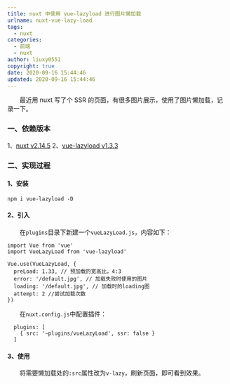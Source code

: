 ```yaml
---
title: nuxt 中使用 vue-lazyload 进行图片懒加载
urlname: nuxt-vue-lazy-load
tags:
  - nuxt
categories:
  - 前端
  - nuxt
author: liuxy0551
copyright: true
date: 2020-09-16 15:44:46
updated: 2020-09-16 15:44:46
---
```




&emsp;&emsp;最近用 nuxt 写了个 SSR 的页面，有很多图片展示，使用了图片懒加载，记录一下。

<!--more-->



### 一、依赖版本

1、[nuxt v2.14.5](https://www.npmjs.com/package/nuxt)
2、[vue-lazyload v1.3.3](https://www.npmjs.com/package/vue-lazyload)



### 二、实现过程

#### 1、安装

```
npm i vue-lazyload -D
```

#### 2、引入

&emsp;&emsp;在`plugins`目录下新建一个`vueLazyLoad.js`，内容如下：

```
import Vue from 'vue'
import VueLazyLoad from 'vue-lazyload'

Vue.use(VueLazyLoad, {
  preLoad: 1.33, // 预加载的宽高比，4:3
  error: '/default.jpg', // 加载失败时使用的图片
  loading: '/default.jpg', // 加载时的loading图
  attempt: 2 //尝试加载次数
})
```

&emsp;&emsp;在`nuxt.config.js`中配置插件：

```
  plugins: [
    { src: '~plugins/vueLazyLoad', ssr: false }
  ]
```


#### 3、使用

&emsp;&emsp;将需要懒加载处的`:src`属性改为`v-lazy`，刷新页面，即可看到效果。
